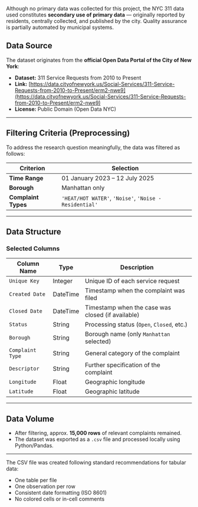 Although no primary data was collected for this project, the NYC 311 data used constitutes **secondary use of primary data** — originally reported by residents, centrally collected, and published by the city. Quality assurance is partially automated by municipal systems.

## Data Source

The dataset originates from the **official Open Data Portal of the City of New York**:

- **Dataset:** 311 Service Requests from 2010 to Present  
- **Link:** [https://data.cityofnewyork.us/Social-Services/311-Service-Requests-from-2010-to-Present/erm2-nwe9](https://data.cityofnewyork.us/Social-Services/311-Service-Requests-from-2010-to-Present/erm2-nwe9)  
- **License:** Public Domain (Open Data NYC)

---

## Filtering Criteria (Preprocessing)

To address the research question meaningfully, the data was filtered as follows:

| Criterion           | Selection                                         |
|---------------------|---------------------------------------------------|
| **Time Range**       | 01 January 2023 – 12 July 2025                   |
| **Borough**          | Manhattan only                                   |
| **Complaint Types**  | `'HEAT/HOT WATER'`, `'Noise'`, `'Noise - Residential'` |

---

## Data Structure

### Selected Columns

| Column Name       | Type      | Description                                               |
|-------------------|-----------|-----------------------------------------------------------|
| `Unique Key`      | Integer   | Unique ID of each service request                        |
| `Created Date`    | DateTime  | Timestamp when the complaint was filed                   |
| `Closed Date`     | DateTime  | Timestamp when the case was closed (if available)        |
| `Status`          | String    | Processing status (`Open`, `Closed`, etc.)               |
| `Borough`         | String    | Borough name (only `Manhattan` selected)                 |
| `Complaint Type`  | String    | General category of the complaint                        |
| `Descriptor`      | String    | Further specification of the complaint                   |
| `Longitude`       | Float     | Geographic longitude                                     |
| `Latitude`        | Float     | Geographic latitude                                      |

---

## Data Volume

- After filtering, approx. **15,000 rows** of relevant complaints remained.
- The dataset was exported as a `.csv` file and processed locally using Python/Pandas.

---

The CSV file was created following standard recommendations for tabular data:

- One table per file  
- One observation per row  
- Consistent date formatting (ISO 8601)  
- No colored cells or in-cell comments
